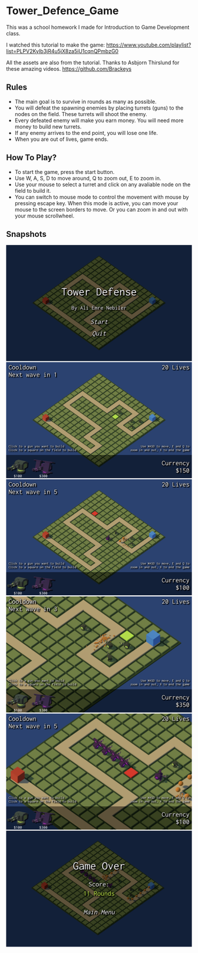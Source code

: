 # Tower_Defence_Game

This was a school homework I made for Introduction to Game Development class.

I watched this tutorial to make the game:
https://www.youtube.com/playlist?list=PLPV2KyIb3jR4u5jX8za5iU1cqnQPmbzG0

All the assets are also from the tutorial. Thanks to Asbjorn Thirslund for these amazing videos.
https://github.com/Brackeys

## Rules

- The main goal is to survive in rounds as many as possible.
- You will defeat the spawning enemies by placing turrets (guns) to the nodes on the field. These turrets will shoot the enemy.
- Every defeated enemy will make you earn money. You will need more money to build new turrets.
- If any enemy arrives to the end point, you will lose one life.
- When you are out of lives, game ends.

## How To Play?

- To start the game, press the start button.
- Use W, A, S, D to move around, Q to zoom out, E to zoom in.
- Use your mouse to select a turret and click on any avaliable node on the field to build it.
- You can switch to mouse mode to control the movement with mouse by pressing escape key. When this mode is active, you can move your mouse to the screen borders to move. Or you can zoom in and out with your mouse scrollwheel.

## Snapshots

![AEN Tower Defense Game Image 1](images/AEN-towerdefense-1.png 'Home Screen')
![AEN Tower Defense Game Image 2](images/AEN-towerdefense-2.png)
![AEN Tower Defense Game Image 3](images/AEN-towerdefense-3.png)
![AEN Tower Defense Game Image 4](images/AEN-towerdefense-4.png)
![AEN Tower Defense Game Image 5](images/AEN-towerdefense-5.png)
![AEN Tower Defense Game Image 6](images/AEN-towerdefense-6.png)